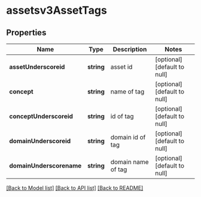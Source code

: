 # assetsv3AssetTags

## Properties
Name | Type | Description | Notes
------------ | ------------- | ------------- | -------------
**assetUnderscoreid** | **string** | asset id | [optional] [default to null]
**concept** | **string** | name of tag | [optional] [default to null]
**conceptUnderscoreid** | **string** | id of tag | [optional] [default to null]
**domainUnderscoreid** | **string** | domain id of tag | [optional] [default to null]
**domainUnderscorename** | **string** | domain name of tag | [optional] [default to null]

[[Back to Model list]](../README.md#documentation-for-models) [[Back to API list]](../README.md#documentation-for-api-endpoints) [[Back to README]](../README.md)


